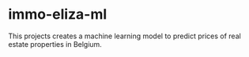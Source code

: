 # immo-eliza-ml
This projects creates a machine learning model to predict prices of real estate properties in Belgium.
